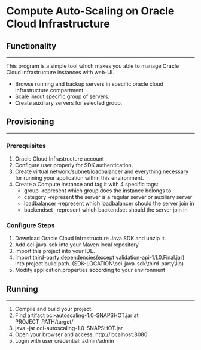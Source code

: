 # Compute Auto-Scaling on Oracle Cloud Infrastructure 

## Functionality
---
This program is a simple tool which makes you able to manage Oracle Cloud Infrastructure instances with web-UI.
- Browse running and backup servers in specific oracle cloud infrastructure compartment.
- Scale in/out specific group of servers.
- Create auxiliary servers for selected group.

## Provisioning
---
### Prerequisites
1. Oracle Cloud Infrastructure account
1. Configure user properly for SDK authentication. 
1. Create virtual network/subnet/loadbalancer and everything necessary for running your application within this environment.
1. Create a Compute instance and tag it with 4 specific tags:
    - group -represent which group does the instance belongs to
    - category -represent the server is a regular server or auxiliary server
    - loadbalancer -represent which loadbalancer should the server join in
    - backendset -represent which backendset should the server join in
### Configure Steps
1. Download Oracle Cloud Infrastructure Java SDK and unzip it.
1. Add oci-java-sdk into your Maven local repository
1. Import this project into your IDE.
1. Import third-party dependencies(except validation-api-1.1.0.Final.jar) into project build path. (SDK-LOCATION\oci-java-sdk\third-party\lib)
1. Modify application.properties according to your environment

## Running
---
1. Compile and build your project.
1. Find artifact oci-autoscaling-1.0-SNAPSHOT.jar at PROJECT_PATH/target/ 
1. java -jar oci-autoscaling-1.0-SNAPSHOT.jar
1. Open your browser and access: http://localhost:8080     
1. Login with user credential: admin/admin